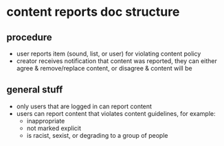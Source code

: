 # content reports doc structure









## procedure
- user reports item (sound, list, or user) for violating content policy
- creator receives notification that content was reported, they can either agree & remove/replace content, or disagree & content will be 

## general stuff
- only users that are logged in can report content
- users can report content that violates content guidelines, for example:
  - inappropriate
  - not marked explicit
  - is racist, sexist, or degrading to a group of people
